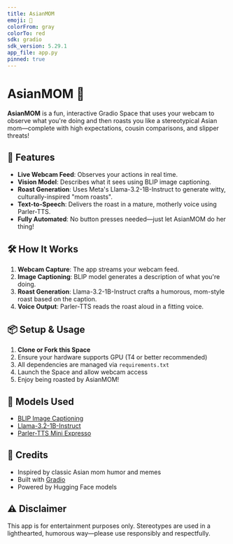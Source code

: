 ```yaml
---
title: AsianMOM
emoji: 💢
colorFrom: gray
colorTo: red
sdk: gradio
sdk_version: 5.29.1
app_file: app.py
pinned: true
---
```


# AsianMOM 💢

**AsianMOM** is a fun, interactive Gradio Space that uses your webcam to observe what you're doing and then roasts you like a stereotypical Asian mom—complete with high expectations, cousin comparisons, and slipper threats!

## 🚀 Features
- **Live Webcam Feed**: Observes your actions in real time.
- **Vision Model**: Describes what it sees using BLIP image captioning.
- **Roast Generation**: Uses Meta's Llama-3.2-1B-Instruct to generate witty, culturally-inspired "mom roasts".
- **Text-to-Speech**: Delivers the roast in a mature, motherly voice using Parler-TTS.
- **Fully Automated**: No button presses needed—just let AsianMOM do her thing!

## 🛠️ How It Works
1. **Webcam Capture**: The app streams your webcam feed.
2. **Image Captioning**: BLIP model generates a description of what you're doing.
3. **Roast Generation**: Llama-3.2-1B-Instruct crafts a humorous, mom-style roast based on the caption.
4. **Voice Output**: Parler-TTS reads the roast aloud in a fitting voice.

## 📦 Setup & Usage
1. **Clone or Fork this Space**
2. Ensure your hardware supports GPU (T4 or better recommended)
3. All dependencies are managed via `requirements.txt`
4. Launch the Space and allow webcam access
5. Enjoy being roasted by AsianMOM!

## 🧩 Models Used
- [BLIP Image Captioning](https://huggingface.co/Salesforce/blip-image-captioning-base)
- [Llama-3.2-1B-Instruct](https://huggingface.co/meta-llama/Llama-3.2-1B-Instruct)
- [Parler-TTS Mini Expresso](https://huggingface.co/parler-tts/parler-tts-mini-expresso)

## 🙏 Credits
- Inspired by classic Asian mom humor and memes
- Built with [Gradio](https://gradio.app/)
- Powered by Hugging Face models

## ⚠️ Disclaimer
This app is for entertainment purposes only. Stereotypes are used in a lighthearted, humorous way—please use responsibly and respectfully.

